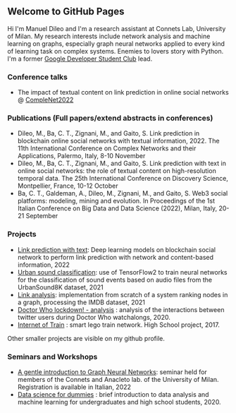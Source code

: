 ## Welcome to GitHub Pages

Hi I'm Manuel Dileo and I'm a research assistant at Connets Lab, University of Milan. My research interests include network analysis and machine learning on graphs, especially graph neural networks applied to every kind of learning task on complex systems. Enemies to lovers story with Python. I'm a former [Google Developer Student Club](https://developers.google.com/community/dsc) lead.

### Conference talks
- The impact of textual content on link prediction in online social networks @ [CompleNet2022](https://complenet.weebly.com/)

### Publications (Full papers/extend abstracts in conferences)
- Dileo, M., Ba, C. T., Zignani, M., and Gaito, S. Link prediction in blockchain online social networks with textual information, 2022. The 11th International Conference on Complex Networks and their Applications, Palermo, Italy, 8-10 November
- Dileo, M., Ba, C. T., Zignani, M., and Gaito, S. Link prediction with text in online social networks: the role of textual content on high-resolution temporal data. The 25th International Conference on Discovery Science, Montpellier, France, 10-12 October
- Ba, C. T., Galdeman, A., Dileo, M., Zignani, M., and Gaito, S. Web3 social platforms: modeling, mining and evolution. In Proceedings of the 1st Italian Conference on Big Data and Data Science (2022), Milan, Italy, 20-21 September

### Projects
- [Link prediction with text](https://github.com/manuel-dileo/link-prediction-with-text): Deep learning models on blockchain social network to perform link prediction with network and content-based information, 2022
- [Urban sound classification](https://github.com/manuel-dileo/urban-sound-classification): use of TensorFlow2 to train neural networks for the classification of sound events based on audio files from the UrbanSound8K dataset, 2021
- [Link analysis](https://github.com/manuel-dileo/link-analysis): implementation from scratch of a system ranking nodes in a graph, processing the IMDB dataset, 2021
- [Doctor Who lockdown! - analysis](https://manuel-dileo.github.io/dwlockdown-analysis/) : analysis of the interactions between twitter users during Doctor Who watchalongs, 2020.
- [Internet of Train](https://www.youtube.com/watch?v=kbr8-gY6WUQ) : smart lego train network. High School project, 2017.
<!-- - [Pokémon Data Science](https://manuel-dileo.github.io/pokemon-data-science/) : Exploratory analysis and ML algorithms in pokémon world, 2019. -->

Other smaller projects are visible on my github profile.

### Seminars and Workshops
- [A gentle introduction to Graph Neural Networks](https://youtu.be/lbUjLRt3CHU): seminar held for members of the Connets and Anacleto lab. of the University of Milan. Registration is available in Italian, 2022
- [Data science for dummies](https://github.com/dsc-unimi/data-science-for-dummies) : brief introduction to data analysis and machine learning for undergraduates and high school students, 2020.
